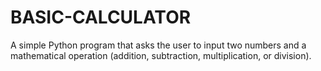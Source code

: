 # BASIC-CALCULATOR
A simple Python program that asks the user to input two numbers and a mathematical operation (addition, subtraction, multiplication, or division).
